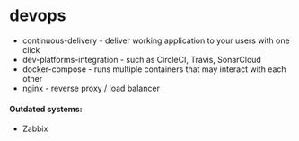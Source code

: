 # devops
* continuous-delivery - deliver working application to your users with one click
* dev-platforms-integration - such as CircleCI, Travis, SonarCloud
* docker-compose - runs multiple containers that may interact with each other
* nginx - reverse proxy / load balancer

#### Outdated systems:
* Zabbix
